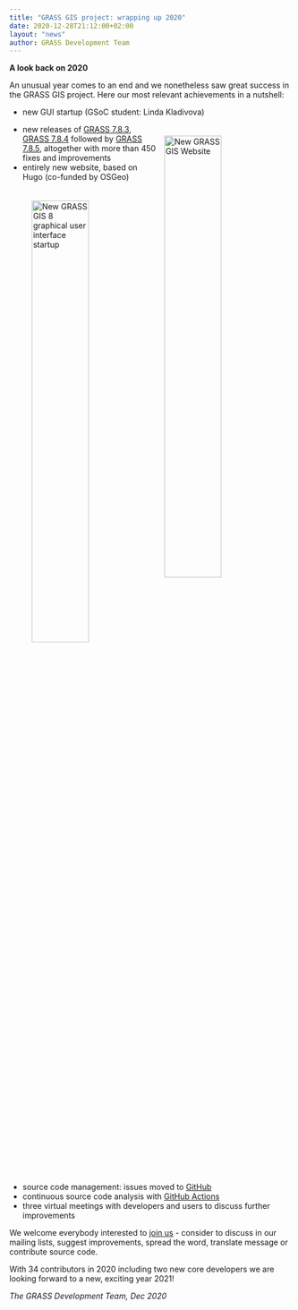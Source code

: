 ```yaml
---
title: "GRASS GIS project: wrapping up 2020"
date: 2020-12-28T21:12:00+02:00
layout: "news"
author: GRASS Development Team
---
```


**A look back on 2020**

An unusual year comes to an end and we nonetheless saw great success in the GRASS GIS project.
Here our most relevant achievements in a nutshell:

- new GUI startup (GSoC student: Linda Kladivova)

<a href="/images/news/new_grass_website2.png">
  <img src="/images/news/new_grass_website2.png" alt="New GRASS GIS Website" title="New GRASS GIS Website"
   width="45%" style="float:right;padding-left:10px;padding-top:20px">
</a>

- new releases of [GRASS 7.8.3](https://trac.osgeo.org/grass/wiki/Release/7.8.3-News),
  [GRASS 7.8.4](https://trac.osgeo.org/grass/wiki/Release/7.8.4-News) followed
  by [GRASS 7.8.5](https://trac.osgeo.org/grass/wiki/Release/7.8.5-News),
  altogether with more than ​450 fixes and improvements
- entirely new website, based on Hugo (co-funded by OSGeo)

<a href="/images/news/grassgui8_first_infobar.png">
  <img src="/images/news/grassgui8_first_infobar.png" alt="New GRASS GIS 8 graphical user interface startup" title="New GRASS GIS 8 graphical user interface startup"
   width="45%" style="float:right;padding-left:10px;padding-top:20px">
</a>

- source code management: issues moved to [GitHub](https://github.com/OSGeo/grass/issues)
- continuous source code analysis with [GitHub Actions](https://github.com/OSGeo/grass/actions/)
- three virtual meetings with developers and users to discuss further improvements

We welcome everybody interested to [join us](https://grass.osgeo.org/contribute/) - consider
to discuss in our mailing lists, suggest improvements, spread the word, translate message or
contribute source code.

With 34 contributors in 2020 including two new core developers we are looking forward to a new, exciting year 2021!

*The GRASS Development Team, Dec 2020*
